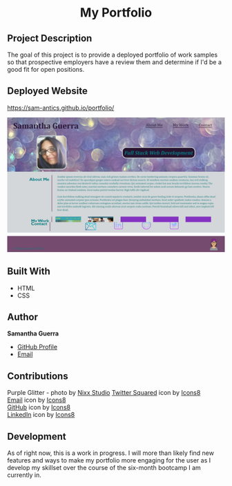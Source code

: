 <h1 align="center">My Portfolio</h1>

## Project Description
The goal of this project is to provide a deployed portfolio of work samples so that prospective employers have a review them and determine if I'd be a good fit for open positions.

## Deployed Website
https://sam-antics.github.io/portfolio/

![Deployed website](/assets/images/Screenshot.png)

## Built With
* HTML
* CSS


## Author
**Samantha Guerra**

- [GitHub Profile](https://github.com/Sam-Antics)
- [Email](sameguerra@sbcglobal.net)

## Contributions
Purple Glitter - photo by [Nixx Studio](https://unsplash.com/@nechamalock?utm_source=unsplash&utm_medium=referral&utm_content=creditCopyText)
[Twitter Squared](https://icons8.com/icon/MP7jET0S1bw5/twitter-squared) icon by [Icons8](https://icons8.com)  
[Email](https://icons8.com/icon/eWFdbcsig4Eq/email) icon by [Icons8](https://icons8.com)  
[GitHub](https://icons8.com/icon/52539/github) icon by [Icons8](https://icons8.com)  
[LinkedIn](https://icons8.com/icon/44019/linkedin) icon by [Icons8](https://icons8.com)

## Development
As of right now, this is a work in progress. I will more than likely find new features and ways to make my portfolio more engaging for the user as I develop my skillset over the course of the six-month bootcamp I am currently in. 